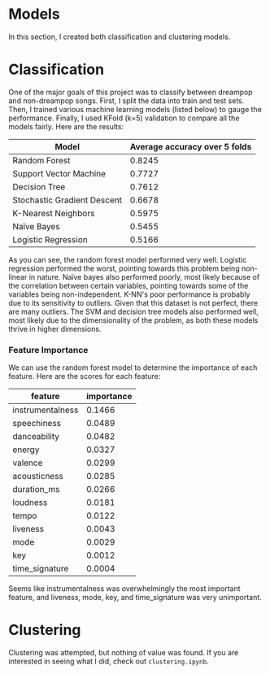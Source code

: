# Models

In this section, I created both classification and clustering models.

# Classification

One of the major goals of this project was to classify between dreampop and non-dreampop songs. First, I split the data into train and test sets. Then, I trained various machine learning models (listed below) to gauge the performance. Finally, I used KFold (k=5) validation to compare all the models fairly. Here are the results:

| Model                       | Average accuracy over 5 folds |
|-----------------------------|-------------------------------|
| Random Forest               | 0.8245                        |
| Support Vector Machine      | 0.7727                        |
| Decision Tree               | 0.7612                        |
| Stochastic Gradient Descent | 0.6678                        |
| K-Nearest Neighbors         | 0.5975                        |
| Naïve Bayes                 | 0.5455                        |
| Logistic Regression         | 0.5166                        |

As you can see, the random forest model performed very well. Logistic regression performed the worst, pointing towards this problem being non-linear in nature. Naïve bayes also performed poorly, most likely because of the correlation between certain variables, pointing towards some of the variables being non-independent. K-NN's poor performance is probably due to its sensitivity to outliers. Given that this dataset is not perfect, there are many outliers. The SVM and decision tree models also performed well, most likely due to the dimensionality of the problem, as both these models thrive in higher dimensions.

### Feature Importance

We can use the random forest model to determine the importance of each feature. Here are the scores for each feature:

| feature          | importance |
|------------------|------------|
| instrumentalness | 0.1466     |
| speechiness      | 0.0489     |
| danceability     | 0.0482     |
| energy           | 0.0327     |
| valence          | 0.0299     |
| acousticness     | 0.0285     |
| duration_ms      | 0.0266     |
| loudness         | 0.0181     |
| tempo            | 0.0122     |
| liveness         | 0.0043     |
| mode             | 0.0029     |
| key              | 0.0012     |
| time_signature   | 0.0004     |

Seems like instrumentalness was overwhelmingly the most important feature, and liveness, mode, key, and time_signature was very unimportant.

# Clustering

Clustering was attempted, but nothing of value was found. If you are interested in seeing what I did, check out `clustering.ipynb`.

